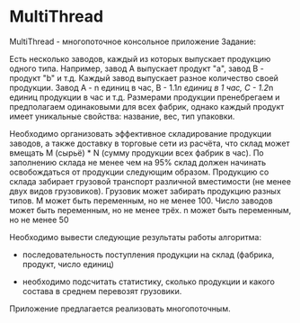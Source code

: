 # MultiThread
MultiThread - многопоточное консольное приложение
 Задание:

Есть несколько заводов, каждый из которых выпускает продукцию одного типа. Например, завод A выпускает продукт "a", завод B - продукт "b" и т.д. 
Каждый завод выпускает разное количество своей продукции. Завод А - n единиц в час, B - 1.1*n единиц в 1 час, С - 1.2*n единиц продукции в час и т.д. 
Размерами продукции пренебрегаем и предполагаем одинаковыми для всех фабрик, однако каждый продукт имеет уникальные свойства: название, вес, тип упаковки.

Необходимо организовать эффективное складирование продукции заводов, а также доставку в торговые сети из расчёта, что склад может вмещать 
M (сырьё) * N (сумму продукции всех фабрик в час). 
По заполнению склада не менее чем на 95% склад должен начинать освобождаться от продукции следующим образом. Продукцию со склада забирает грузовой транспорт различной вместимости (не менее двух видов грузовиков). Грузовик может забирать продукцию разных типов.
М может быть переменным, но не менее 100. Число заводов может быть переменным, но не менее трёх. n может быть переменным, но не менее 50

Необходимо вывести следующие результаты работы алгоритма:

- последовательность поступления продукции на склад (фабрика, продукт, число единиц)

- необходимо подсчитать статистику, сколько продукции и какого состава в среднем перевозят грузовики.

 Приложение предлагается реализовать многопоточным.
